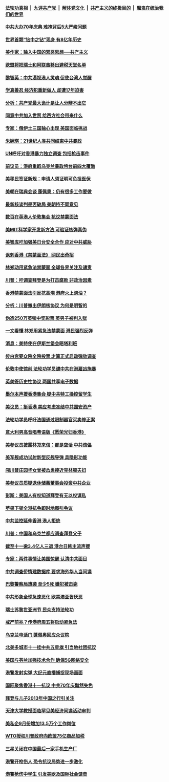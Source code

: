 ####  [法轮功真相](../../../../basic/blob/master/README.md?t=10061539) &nbsp;|&nbsp; [九评共产党](../../../../9ping.md/blob/master/README.md?t=10061539) &nbsp;|&nbsp; [解体党文化](../../../../jtdwh.md/blob/master/README.md?t=10061539)  &nbsp;|&nbsp; [共产主义的终极目的](../../../../gczydzjmd.md/blob/master/README.md?t=10061539) &nbsp;|&nbsp; [魔鬼在统治我们的世界](../../../../mgztzwmdsj.md/blob/master/README.md?t=10061539) 

#### [中共大办70年庆典 难掩背后5大严峻问题](../pages/nsc418/n11571665.md?t=10061539) 

#### [世界首颗“钻中之钻”现身 有8亿年历史](../pages/nsc418/n11571425.md?t=10061539) 

#### [美作家：输入中国的邪恶思想──共产主义](../pages/nsc418/n11571461.md?t=10061539) 

#### [欧盟将把瑞士和阿联酋移出避税天堂名单](../pages/nsc418/n11571405.md?t=10061539) 

#### [黎智英：中共漠视港人灵魂 促使台湾人觉醒](../pages/nsc418/n11571207.md?t=10061539) 

#### [学真善忍 经济犯重新做人 却遭17年迫害](../pages/nsc418/n11568068.md?t=10061539) 

#### [分析：共产党最大诡计是让人分辨不出它](../pages/nsc418/n11570776.md?t=10061539) 

#### [同意中共加入世贸 给西方社会带来什么](../pages/nsc418/n11544918.md?t=10061539) 

#### [专家：俄伊土三国轴心出现 美国面临挑战](../pages/nsc418/n11570767.md?t=10061539) 

#### [朱婉琪：21世纪人类共同结束中共暴政](../pages/nsc418/n11570031.md?t=10061539) 

#### [UN呼吁对香港暴力独立调查 包括枪击事件](../pages/nsc418/n11570709.md?t=10061539) 

#### [前议员：港府重蹈乌克兰暴政垮台前四大覆辙](../pages/nsc418/n11570282.md?t=10061539) 

#### [美移民签证新规：申请人须证明可负担医保](../pages/nsc418/n11570352.md?t=10061539) 

#### [美朝在瑞典会谈 蓬佩奥：仍有很多工作要做](../pages/nsc418/n11570643.md?t=10061539) 

#### [最新核谈判是否破局 美朝持不同意见](../pages/nsc418/n11570113.md?t=10061539) 

#### [数百在英港人伦敦集会 抗议禁蒙面法](../pages/nsc418/n11570007.md?t=10061539) 

#### [美MIT科学家开发新方法 可验证核弹真伪](../pages/nsc418/n11569867.md?t=10061539) 

#### [美智库吁加强美日台安全合作 应对中共威胁](../pages/nsc418/n11569785.md?t=10061539) 

#### [讽刺香港《禁蒙面法》 网民出奇招](../pages/nsc418/n11569697.md?t=10061539) 

#### [林郑动用紧急法禁蒙面 全球各界关注及谴责](../pages/nsc418/n11569033.md?t=10061539) 

#### [川普：吁调查拜登是为打击腐败 非政治因素](../pages/nsc418/n11568944.md?t=10061539) 

#### [香港禁蒙面法引反抗高潮 港府火上浇油？](../pages/nsc418/n11568801.md?t=10061539) 

#### [分析：川普撤出伊朗核协议 为何是明智的](../pages/nsc418/n11566893.md?t=10061539) 

#### [伪造250万英镑中奖彩票 英男子被判入狱](../pages/nsc418/n11568534.md?t=10061539) 

#### [一文看懂 林郑用紧急法禁蒙面 港民强烈反弹](../pages/nsc418/n11568769.md?t=10061539) 

#### [消息：美特使在伊斯兰堡会晤塔利班](../pages/nsc418/n11568372.md?t=10061539) 

#### [传白宫要众院全院投票 才算正式启动弹劾调查](../pages/nsc418/n11568379.md?t=10061539) 

#### [伦敦中使馆前 法轮功学员谴中共在港雇凶施暴](../pages/nsc418/n11568246.md?t=10061539) 

#### [英美签历史性协议 两国共享电子数据](../pages/nsc418/n11568319.md?t=10061539) 

#### [墨尔本声援香港集会 疑中共特工操控留学生](../pages/nsc418/n11568196.md?t=10061539) 

#### [美议员：挺香港 美应考虑冻结中共国安资产](../pages/nsc418/n11568297.md?t=10061539) 

#### [法轮功学员呼吁法国通过限制器官买卖修正案](../pages/nsc418/n11567628.md?t=10061539) 

#### [意大利男高音唱粤语版《愿荣光归香港》](../pages/nsc418/n11567666.md?t=10061539) 

#### [美参议员披露林郑来信：都是空话 中共傀儡](../pages/nsc418/n11567532.md?t=10061539) 

#### [美军舰成功试射新型反舰导弹 具隐形功能](../pages/nsc418/n11567243.md?t=10061539) 

#### [闯川普庄园华女曾被怂恿接近克林顿夫妇](../pages/nsc418/n11566755.md?t=10061539) 

#### [美参议员质疑退休储蓄董事会投资中共企业](../pages/nsc418/n11566768.md?t=10061539) 

#### [彭斯：美国人有权知道拜登有无以权谋私](../pages/nsc418/n11566117.md?t=10061539) 

#### [苹果下架全港抗争即时地图引争议](../pages/nsc418/n11565559.md?t=10061539) 

#### [中共监控延伸香港 港人拒绝](../pages/nsc418/n11565809.md?t=10061539) 

#### [川普：中国和乌克兰都应调查拜登父子](../pages/nsc418/n11565768.md?t=10061539) 

#### [截至十一逾3.4亿人三退 港台日韩主流声援](../pages/nsc418/n11565479.md?t=10061539) 

#### [专家：两件事情让美国惊醒 认清中共面目](../pages/nsc418/n11565873.md?t=10061539) 

#### [中共调查侨情建数据库 要求海外华人当间谍](../pages/nsc418/n11565202.md?t=10061539) 

#### [巴黎警察局遭袭 至少5死 嫌犯被击毙](../pages/nsc418/n11565595.md?t=10061539) 

#### [中共形象全球急速恶化 欧美澳亚皆厌恶](../pages/nsc418/n11565569.md?t=10061539) 

#### [瑞士苏黎世亚洲节 民众支持法轮功](../pages/nsc418/n11565200.md?t=10061539) 

#### [戒严前兆？传港府周五将启动紧急法](../pages/nsc418/n11565020.md?t=10061539) 

#### [乌克兰电话门 蓬佩奥回应众议院](../pages/nsc418/n11563098.md?t=10061539) 

#### [北美多城市十一挂中共五星旗 引当地社团抗议](../pages/nsc418/n11564172.md?t=10061539) 

#### [美国与芬兰加强技术合作 确保5G网络安全](../pages/nsc418/n11564039.md?t=10061539) 

#### [港警发射实弹 大纪元直播捕捉现场画面](../pages/nsc418/n11563798.md?t=10061539) 

#### [国际聚焦香港十一抗议 中共70年庆黯然失色](../pages/nsc418/n11563815.md?t=10061539) 

#### [拜登与儿子2013年中国之行引关注](../pages/nsc418/n11563878.md?t=10061539) 

#### [天津大学教授面临罕见美经济间谍活动审判](../pages/nsc418/n11563730.md?t=10061539) 

#### [美私企9月份增加13.5万个工作岗位](../pages/nsc418/n11563402.md?t=10061539) 

#### [WTO授权川普政府向欧盟75亿商品加税](../pages/nsc418/n11563333.md?t=10061539) 

#### [三星关闭在中国最后一家手机生产厂](../pages/nsc418/n11563303.md?t=10061539) 

#### [港警开枪伤人 恐令抗议局势进一步激化](../pages/nsc418/n11563161.md?t=10061539) 

#### [港警枪伤中学生 引发美欧及国际社会谴责](../pages/nsc418/n11562667.md?t=10061539) 

